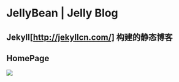 JellyBean | Jelly Blog
===

## Jekyll[http://jekyllcn.com/] 构建的静态博客

## HomePage

![](/attachments/images/screenshots/1.gif)

